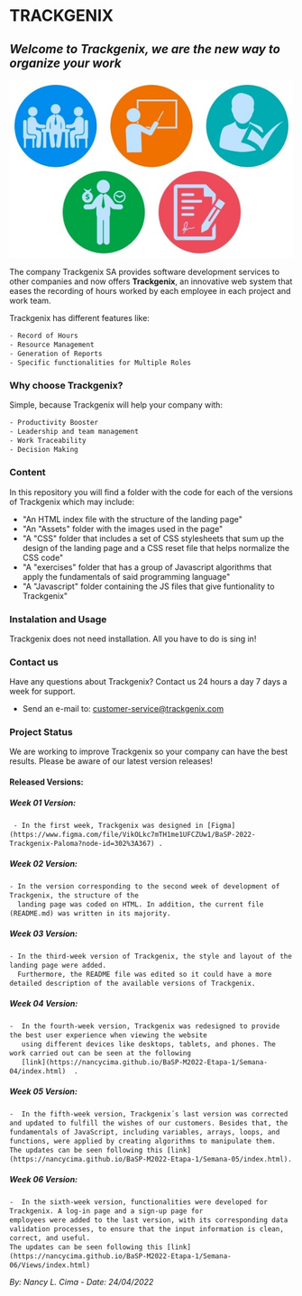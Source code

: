 # TRACKGENIX

## *Welcome to Trackgenix, we are the new way to organize your work*

![imagen de recursos humanos](Assets/gestion-de-recursos-imagen.jpg)

 The company Trackgenix SA provides software development services to other companies and now offers **Trackgenix**, an innovative web system that eases the recording of hours worked by each employee in each project and work team.

Trackgenix has different features like:

    - Record of Hours
    - Resource Management
    - Generation of Reports
    - Specific functionalities for Multiple Roles

### Why choose Trackgenix?
Simple, because Trackgenix will help your company with:

    - Productivity Booster
    - Leadership and team management
    - Work Traceability
    - Decision Making


### Content
In this repository you will find a folder with the code for each of the versions of Trackgenix which may include:
  - "An HTML index file with the structure of the landing page"
  - "An "Assets" folder with the images used in the page"
  - "A "CSS" folder that includes a set of CSS stylesheets that sum up the design of the landing page and a CSS reset file that helps normalize the CSS code"
  - "A "exercises" folder that has a group of Javascript algorithms that apply the fundamentals of said programming language"
  - "A "Javascript" folder containing the JS files that give funtionality to Trackgenix"

### Instalation and Usage
Trackgenix does not need installation. All you have to do is sing in!

### Contact us
Have any questions about Trackgenix? Contact us 24 hours a day 7 days a week for support.
- Send an e-mail to: customer-service@trackgenix.com

### Project Status
We are working to improve Trackgenix so your company can have the best results. Please be aware of our latest version releases!

  #### Released Versions:

   ##### Week 01 Version: 
     - In the first week, Trackgenix was designed in [Figma](https://www.figma.com/file/VikOLkc7mTH1me1UFCZUw1/BaSP-2022-Trackgenix-Paloma?node-id=302%3A367) .

   ##### Week 02 Version:

    - In the version corresponding to the second week of development of Trackgenix, the structure of the 
      landing page was coded on HTML. In addition, the current file (README.md) was written in its majority.

   ##### Week 03 Version:
   
    - In the third-week version of Trackgenix, the style and layout of the landing page were added.
      Furthermore, the README file was edited so it could have a more detailed description of the available versions of Trackgenix.

   ##### Week 04 Version:

    -  In the fourth-week version, Trackgenix was redesigned to provide the best user experience when viewing the website
       using different devices like desktops, tablets, and phones. The work carried out can be seen at the following 
       [link](https://nancycima.github.io/BaSP-M2022-Etapa-1/Semana-04/index.html)  .
   
   ##### Week 05 Version:

    -  In the fifth-week version, Trackgenix´s last version was corrected and updated to fulfill the wishes of our customers. Besides that, the fundamentals of JavaScript, including variables, arrays, loops, and functions, were applied by creating algorithms to manipulate them.
    The updates can be seen following this [link](https://nancycima.github.io/BaSP-M2022-Etapa-1/Semana-05/index.html).

   ##### Week 06 Version:

    -  In the sixth-week version, functionalities were developed for Trackgenix. A log-in page and a sign-up page for
    employees were added to the last version, with its corresponding data validation processes, to ensure that the input information is clean, correct, and useful.
    The updates can be seen following this [link](https://nancycima.github.io/BaSP-M2022-Etapa-1/Semana-06/Views/index.html) 

   
*By: Nancy L. Cima - Date: 24/04/2022*

